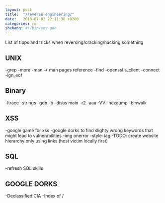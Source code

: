 ```yaml
---
layout: post
title:  "/reverse engineering/"
date:   2018-07-02 22:11:38 +0200
categories: re
shebang: #!/bin/env gdb
---
```

List of tipps and tricks when reversing/cracking/hacking something

UNIX
---
-grep
-more
-man -> man pages reference
-find
-openssl s_client -connect -ign_eof

Binary
---
-ltrace
-strings
-gdb
-b
-disas main
-r2
-aaa
-VV
-hexdump
-binwalk

XSS
---
-google game for xss
-google dorks to find slighty wrong keywords that might lead to vulnerabilities
-img onerror
-style-tag
-TODO: create website hierarchy only using links (host victim locally first)

SQL
---
-refresh SQL skills

GOOGLE DORKS
---
-Declassified CIA
-Index of /